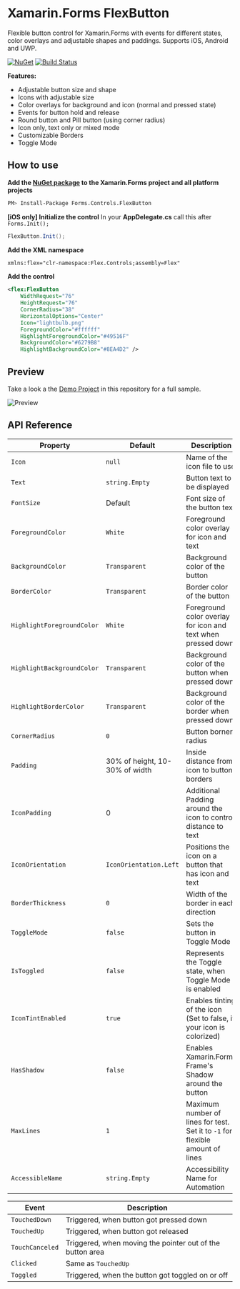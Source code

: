 # Xamarin.Forms FlexButton

Flexible button control for Xamarin.Forms with events for different states, color overlays and adjustable shapes and paddings. Supports iOS, Android and UWP.

[![NuGet](https://img.shields.io/nuget/v/Forms.Controls.FlexButton.svg?label=NuGet&style=flat-square)](https://www.nuget.org/packages/Forms.Controls.FlexButton/) [![Build Status](https://dev.azure.com/robinmanuelthiel/Flex%20Button/_apis/build/status/Main%20Build)](https://dev.azure.com/robinmanuelthiel/Flex%20Button/_build/latest?definitionId=1)

**Features:**

- Adjustable button size and shape
- Icons with adjustable size
- Color overlays for background and icon (normal and pressed state)
- Events for button hold and release
- Round button and Pill button (using corner radius)
- Icon only, text only or mixed mode
- Customizable Borders
- Toggle Mode

## How to use

**Add the [NuGet package](https://www.nuget.org/packages/Forms.Controls.FlexButton/) to the Xamarin.Forms project and all platform projects**

```bash
PM> Install-Package Forms.Controls.FlexButton
```

**[iOS only] Initialize the control**
In your **AppDelegate.cs** call this after `Forms.Init();`

```csharp
FlexButton.Init();
```

**Add the XML namespace**

```xml
xmlns:flex="clr-namespace:Flex.Controls;assembly=Flex"
```

**Add the control**

```xml
<flex:FlexButton
    WidthRequest="76"
    HeightRequest="76"
    CornerRadius="38"
    HorizontalOptions="Center"
    Icon="lightbulb.png"
    ForegroundColor="#ffffff"
    HighlightForegroundColor="#49516F"
    BackgroundColor="#6279B8"
    HighlightBackgroundColor="#8EA4D2" />
```

## Preview

Take a look a the [Demo Project](/Flex.Demo) in this repository for a full sample.

![Preview](/Design/FlexButton.gif)

## API Reference

| Property | Default | Description |
|------------------|---------|-------------|
| `Icon` | `null` | Name of the icon file to use |
| `Text` | `string.Empty` | Button text to be displayed |
| `FontSize` | Default | Font size of the button text |
| `ForegroundColor` | `White` | Foreground color overlay for icon and text |
| `BackgroundColor` | `Transparent` | Background color of the button |
| `BorderColor` | `Transparent` | Border color of the button |
| `HighlightForegroundColor` | `White` | Foreground color overlay for icon and text when pressed down |
| `HighlightBackgroundColor` | `Transparent` | Background color of the button when pressed down |
| `HighlightBorderColor` | `Transparent` | Background color of the border when pressed down |
| `CornerRadius` | `0` | Button borner radius |
| `Padding` | 30% of height, 10-30% of width  | Inside distance from icon to button borders |
| `IconPadding` | 0 | Additional Padding around the icon to control distance to text |
| `IconOrientation` | `IconOrientation.Left` | Positions the icon on a button that has icon and text |
| `BorderThickness` | `0` | Width of the border in each direction |
| `ToggleMode` | `false` | Sets the button in Toggle Mode |
| `IsToggled` | `false` | Represents the Toggle state, when Toggle Mode is enabled |
| `IconTintEnabled` | `true` | Enables tinting of the icon (Set to false, if your icon is colorized) |
| `HasShadow` | `false` | Enables Xamarin.Forms Frame's Shadow around the button |
| `MaxLines` | `1` | Maximum number of lines for test. Set it to `-1` for flexible amount of lines |
| `AccessibleName` | `string.Empty` | Accessibility Name for Automation |

| Event | Description |
|------------------|---------|
| `TouchedDown` | Triggered, when button got pressed down |
| `TouchedUp` | Triggered, when button got released |
| `TouchCanceled` | Triggered, when moving the pointer out of the button area |
| `Clicked` | Same as `TouchedUp` |
| `Toggled` | Triggered, when the button got toggled on or off |
